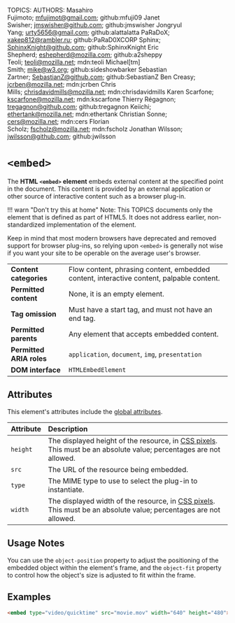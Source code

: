TOPICS: <embed>
AUTHORS: Masahiro Fujimoto; mfujimot@gmail.com; github:mfuji09
         Janet Swisher; jmswisher@github.com; github:jmswisher
         Jongryul Yang; urty5656@gmail.com; github:alattalatta
         PaRaDoX; xakep812@rambler.ru; github:PaRaD0XCORP
         Sphinx; SphinxKnight@github.com; github:SphinxKnight
         Eric Shepherd; eshepherd@mozilla.com; github:a2sheppy
         Teoli; teoli@mozilla.net; mdn:teoli
         Michael[tm] Smith; mike@w3.org; github:sideshowbarker
         Sebastian Zartner; SebastianZ@github.com; github:SebastianZ
         Ben Creasy; jcrben@mozilla.net; mdn:jcrben
         Chris Mills; chrisdavidmills@mozilla.net; mdn:chrisdavidmills
         Karen Scarfone; kscarfone@mozilla.net; mdn:kscarfone
         Thierry Régagnon; tregagnon@github.com; github:tregagnon
         Keiichi; ethertank@mozilla.net; mdn:ethertank
         Christian Sonne; cers@mozilla.net; mdn:cers
         Florian Scholz; fscholz@mozilla.net; mdn:fscholz
         Jonathan Wilsson; jwilsson@github.com; github:jwilsson

# `<embed>`

The **HTML `<embed>` element** embeds external content at the specified point in the document.
This content is provided by an external application or other source of
interactive content such as a browser plug-in.

!!! warn "Don't try this at home"
    Note: This TOPICS documents only the element that is defined as part of HTML5. It does not address
    earlier, non-standardized implementation of the element.

Keep in mind that most modern browsers have deprecated and removed support for browser plug-ins,
so relying upon `<embed>` is generally not wise if you want your site to be operable
on the average user's browser.

|  |  |
| :-- | :-- |
| **Content categories** | Flow content, phrasing content, embedded content, interactive content, palpable content. |
| **Permitted content** | None, it is an empty element. |
| **Tag omission** | Must have a start tag, and must not have an end tag. |
| **Permitted parents** | Any element that accepts embedded content. |
| **Permitted ARIA roles** | `application`, `document`, `img`, `presentation`|
| **DOM interface** | `HTMLEmbedElement` |

## Attributes

This element's attributes include the [global attributes](/en/webfrontend/HTML_Global_Attributes).

| Attribute | Description |
| :-- | :-- |
| `height` | The displayed height of the resource, in [CSS pixels](https://drafts.csswg.org/css-values/#px). This must be an absolute value; percentages are not allowed.
| `src` | The URL of the resource being embedded.
| `type` | The MIME type to use to select the plug-in to instantiate.
| `width` | The displayed width of the resource, in [CSS pixels](https://drafts.csswg.org/css-values/#px). This must be an absolute value; percentages are not allowed.

## Usage Notes

You can use the `object-position` property to adjust the positioning of the embedded object
within the element's frame, and the `object-fit` property to control how the object's size is
adjusted to fit within the frame.

## Examples

```html
<embed type="video/quicktime" src="movie.mov" width="640" height="480">
```
